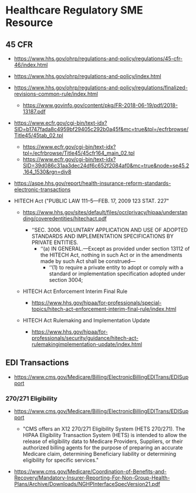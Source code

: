 
# Healthcare Regulatory SME Resource

## 45 CFR
- https://www.hhs.gov/ohrp/regulations-and-policy/regulations/45-cfr-46/index.html
- https://www.hhs.gov/ohrp/regulations-and-policy/index.html

- https://www.hhs.gov/ohrp/regulations-and-policy/regulations/finalized-revisions-common-rule/index.html
  + https://www.govinfo.gov/content/pkg/FR-2018-06-19/pdf/2018-13187.pdf

- https://www.ecfr.gov/cgi-bin/text-idx?SID=b1747fada8c4959bf29405c292b0a45f&mc=true&tpl=/ecfrbrowse/Title45/45tab_02.tpl
  + https://www.ecfr.gov/cgi-bin/text-idx?tpl=/ecfrbrowse/Title45/45cfr164_main_02.tpl
  + https://www.ecfr.gov/cgi-bin/text-idx?SID=39d086c31aa3dec24df6c652f2084af0&mc=true&node=se45.2.164_1530&rgn=div8

- https://aspe.hhs.gov/report/health-insurance-reform-standards-electronic-transactions


- HITECH Act ("PUBLIC LAW 111–5—FEB. 17, 2009 123 STAT. 227"
  + https://www.hhs.gov/sites/default/files/ocr/privacy/hipaa/understanding/coveredentities/hitechact.pdf
    * ‘‘SEC. 3006. VOLUNTARY APPLICATION AND USE OF ADOPTED STANDARDS AND IMPLEMENTATION SPECIFICATIONS BY PRIVATE ENTITIES.
      * ‘‘(a) IN GENERAL.—Except as provided under section 13112 of the HITECH Act, nothing in such Act or in the amendments made by such Act shall be construed—
        * ‘‘(1) to require a private entity to adopt or comply with a standard or implementation specification adopted under section 3004;

  + HITECH Act Enforcement Interim Final Rule
    * https://www.hhs.gov/hipaa/for-professionals/special-topics/hitech-act-enforcement-interim-final-rule/index.html

  + HITECH Act Rulemaking and Implementation Update
    * https://www.hhs.gov/hipaa/for-professionals/security/guidance/hitech-act-rulemakingimplementation-update/index.html


## EDI Transactions

- https://www.cms.gov/Medicare/Billing/ElectronicBillingEDITrans/EDISupport


### 270/271 Eligibility 
- https://www.cms.gov/Medicare/Billing/ElectronicBillingEDITrans/EDISupport
  + "CMS offers an X12 270/271 Eligibility System (HETS 270/271).  The HIPAA Eligibility Transaction System (HETS) is intended to allow the release of eligibility data to Medicare Providers, Suppliers, or their authorized billing agents for the purpose of preparing an accurate Medicare claim, determining Beneficiary liability or determining eligibility for specific services."

- https://www.cms.gov/Medicare/Coordination-of-Benefits-and-Recovery/Mandatory-Insurer-Reporting-For-Non-Group-Health-Plans/Archive/Downloads/NGHPInterfaceSpecVersion21.pdf







